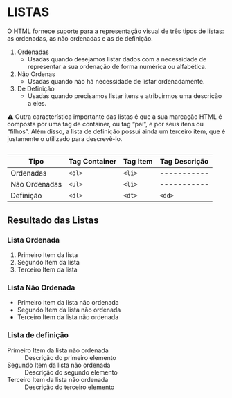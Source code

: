 #  LISTAS
O HTML fornece suporte para a representação visual de três tipos de listas: as ordenadas, as não ordenadas e as de definição.
1. Ordenadas
   - Usadas quando desejamos listar dados com a necessidade de representar a sua ordenação de forma numérica ou alfabética.
3. Não Ordenas
   - Usadas quando não há necessidade de listar ordenadamente.
5. De Definição
   - Usadas quando precisamos listar itens e atribuirmos uma descrição a eles.



 ⚠️ Outra característica importante das listas é que a sua marcação HTML é composta por uma tag de container, ou tag “pai”, e por seus itens ou “filhos”. Além disso, a lista de definição possui ainda um terceiro item, que é justamente o utilizado para descrevê-lo.

## 
| Tipo	  | Tag Container	 | Tag Item	    | Tag Descrição |
|-------------|-------------|-------------|-----------|
|Ordenadas    | `<ol>`      | ` <li> `     |-----------|
|Não Ordenadas|  `<ul> `       |`<li>`        |-----------|
| Definição   |`<dl>`        |  `<dt>`      |   `<dd>`    |

## Resultado das Listas    

### Lista Ordenada 
<ol>                                    
<li> Primeiro Item da lista </li>     
<li> Segundo Item da lista </li>    
<li> Terceiro Item da lista </li>
</ol>   
 
### Lista Não Ordenada 
<ul>
<li> Primeiro Item da lista não ordenada </li>
<li> Segundo Item da lista não ordenada </li>
<li> Terceiro Item da lista não ordenada </li>
</ul>

### Lista de definição 
<dl>
<dt> Primeiro Item da lista não ordenada </dt>
<dd> Descrição do primeiro elemento </dd>
<dt> Segundo Item da lista não ordenada </dt>
<dd> Descrição do segundo elemento </dd>
<dt> Terceiro Item da lista não ordenada </dt>
<dd> Descrição do terceiro elemento </dd>
</dl>
